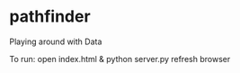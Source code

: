 pathfinder
==========

Playing around with Data


To run:
open index.html &
python server.py 
refresh browser
